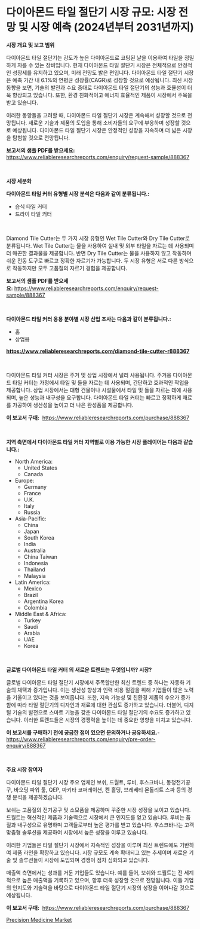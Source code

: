 <p><h1>다이아몬드 타일 절단기 시장 규모: 시장 전망 및 시장 예측 (2024년부터 2031년까지)</h1></p><p><strong>시장 개요 및 보고 범위</strong></p>
<p><p>다이아몬드 타일 절단기는 강도가 높은 다이아몬드로 코팅된 날을 이용하여 타일을 정밀하게 자를 수 있는 장비입니다. 현재 다이아몬드 타일 절단기 시장은 전체적으로 안정적인 성장세를 유지하고 있으며, 미래 전망도 밝은 편입니다. 다이아몬드 타일 절단기 시장은 예측 기간 내 6.1%의 연평균 성장률(CAGR)로 성장할 것으로 예상됩니다. 최신 시장 동향을 보면, 기술의 발전과 수요 증대로 다이아몬드 타일 절단기의 성능과 효율성이 더욱 향상되고 있습니다. 또한, 환경 친화적이고 에너지 효율적인 제품이 시장에서 주목을 받고 있습니다.</p><p>이러한 동향들을 고려할 때, 다이아몬드 타일 절단기 시장은 계속해서 성장할 것으로 전망됩니다. 새로운 기술과 제품의 도입을 통해 소비자들의 요구에 부응하며 성장할 것으로 예상됩니다. 다이아몬드 타일 절단기 시장은 안정적인 성장을 지속하며 더 넓은 시장을 탐험할 것으로 전망됩니다.</p></p>
<p><strong>보고서의 샘플 PDF를 받으세요:</strong> <a href="https://www.reliableresearchreports.com/enquiry/request-sample/888367">https://www.reliableresearchreports.com/enquiry/request-sample/888367</a></p>
<p>&nbsp;</p>
<p><strong>시장 세분화</strong></p>
<p><strong>다이아몬드 타일 커터 유형별 시장 분석은 다음과 같이 분류됩니다.:</strong></p>
<p><ul><li>습식 타일 커터</li><li>드라이 타일 커터</li></ul></p>
<p>&nbsp;</p>
<p><p>Diamond Tile Cutter는 두 가지 시장 유형인 Wet Tile Cutter와 Dry Tile Cutter로 분류됩니다. Wet Tile Cutter는 물을 사용하여 실내 및 외부 타일을 자르는 데 사용되며 더 매끈한 결과물을 제공합니다. 반면 Dry Tile Cutter는 물을 사용하지 않고 작동하며 쉬운 전동 도구로 빠르고 정확한 자르기가 가능합니다. 두 시장 유형은 서로 다른 방식으로 작동하지만 모두 고품질의 자르기 경험을 제공합니다.</p></p>
<p><strong>보고서의 샘플 PDF를 받으세요:</strong>&nbsp;<a href="https://www.reliableresearchreports.com/enquiry/request-sample/888367">https://www.reliableresearchreports.com/enquiry/request-sample/888367</a></p>
<p>&nbsp;</p>
<p><strong> 다이아몬드 타일 커터 응용 분야별 시장 산업 조사는 다음과 같이 분류됩니다.:</strong></p>
<p><ul><li>홈</li><li>상업용</li></ul></p>
<p><strong><a href="https://www.reliableresearchreports.com/diamond-tile-cutter-r888367">https://www.reliableresearchreports.com/diamond-tile-cutter-r888367</a></strong></p>
<p>&nbsp;</p>
<p><p>다이아몬드 타일 커터 시장은 주거 및 상업 시장에서 널리 사용됩니다. 주거용 다이아몬드 타일 커터는 가정에서 타일 및 돌을 자르는 데 사용되며, 간단하고 효과적인 작업을 제공합니다. 상업 시장에서는 대형 건물이나 시설물에서 타일 및 돌을 자르는 데에 사용되며, 높은 성능과 내구성을 요구합니다. 다이아몬드 타일 커터는 빠르고 정확하게 재료를 가공하여 생산성을 높이고 더 나은 완성품을 제공합니다.</p></p>
<p><strong>이 보고서 구매:</strong>&nbsp; <a href="https://www.reliableresearchreports.com/purchase/888367">https://www.reliableresearchreports.com/purchase/888367</a></p>
<p>&nbsp;</p>
<p><strong>지역 측면에서 다이아몬드 타일 커터 지역별로 이용 가능한 시장 플레이어는 다음과 같습니다.:</strong></p>
<p><ul>
    <li>
        North America:
        <ul>
            <li>United States</li>
            <li>Canada</li>
        </ul>
    </li>
    <li>
        Europe:
        <ul>
            <li>Germany</li>
            <li>France</li>
            <li>U.K.</li>
            <li>Italy</li>
            <li>Russia</li>
        </ul>
    </li>
    <li>
        Asia-Pacific:
        <ul>
            <li>China</li>
            <li>Japan</li>
            <li>South Korea</li>
            <li>India</li>
            <li>Australia</li>
            <li>China Taiwan</li>
            <li>Indonesia</li>
            <li>Thailand</li>
            <li>Malaysia</li>
        </ul>
    </li>
    <li>
        Latin America:
        <ul>
            <li>Mexico</li>
            <li>Brazil</li>
            <li>Argentina Korea</li>
            <li>Colombia</li>
        </ul>
    </li>
    <li>
        Middle East & Africa:
        <ul>
            <li>Turkey</li>
            <li>Saudi</li>
            <li>Arabia</li>
            <li>UAE</li>
            <li>Korea</li>
        </ul>
    </li>
    </ul></p>
<p>&nbsp;</p>
<p><strong>글로벌 다이아몬드 타일 커터 의 새로운 트렌드는 무엇입니까? 시장?</strong></p>
<p><p>글로벌 다이아몬드 타일 절단기 시장에서 주목할만한 최신 트렌드 중 하나는 자동화 기술의 채택과 증가입니다. 이는 생산성 향상과 인력 비용 절감을 위해 기업들이 많은 노력을 기울이고 있다는 것을 보여줍니다. 또한, 지속 가능성 및 친환경 제품의 수요가 증가함에 따라 타일 절단기의 디자인과 재료에 대한 관심도 증가하고 있습니다. 더불어, 디지털 기술의 발전으로 스마트 기능을 갖춘 다이아몬드 타일 절단기의 수요도 증가하고 있습니다. 이러한 트렌드들은 시장의 경쟁력을 높이는 데 중요한 영향을 미치고 있습니다.</p></p>
<p><strong>이 보고서를 구매하기 전에 궁금한 점이 있으면 문의하거나 공유하세요.</strong>- <a href="https://www.reliableresearchreports.com/enquiry/pre-order-enquiry/888367">https://www.reliableresearchreports.com/enquiry/pre-order-enquiry/888367</a></p>
<p>&nbsp;</p>
<p><strong>주요 시장 참여자</strong></p>
<p><p>다이아몬드 타일 절단기 시장 주요 업체인 보쉬, 드월트, 루비, 후스크바나, 동청전기공구, 바오딩 파워 툴, QEP, 마키타 코퍼레이션, 켄 홀딩, 브레베티 몬톨리트 스파 등의 경쟁 분석을 제공하겠습니다. </p><p>보쉬는 고품질의 전기공구 및 소모품을 제공하며 꾸준한 시장 성장을 보이고 있습니다. 드월트는 혁신적인 제품과 기술력으로 시장에서 큰 인지도를 얻고 있습니다. 루비는 품질과 내구성으로 유명하며 고객들로부터 높은 평가를 받고 있습니다. 후스크바나는 고객 맞춤형 솔루션을 제공하여 시장에서 높은 성장을 이루고 있습니다.</p><p>이러한 기업들은 타일 절단기 시장에서 지속적인 성장을 이루며 최신 트렌드에도 기반하여 제품 라인을 확장하고 있습니다. 시장 규모도 계속 확대되고 있는 추세이며 새로운 기술 및 솔루션들이 시장에 도입되며 경쟁이 점차 심화되고 있습니다.</p><p>매출액 측면에서는 성과를 거둔 기업들도 있습니다. 예를 들어, 보쉬와 드월트는 전 세계적으로 높은 매출액을 기록하고 있으며, 향후 더욱 성장할 것으로 전망됩니다. 이들 기업의 인지도와 기술력을 바탕으로 다이아몬드 타일 절단기 시장의 성장을 이어나갈 것으로 예상됩니다.</p></p>
<p><strong>이 보고서 구매:</strong>&nbsp;&nbsp;<a href="https://www.reliableresearchreports.com/purchase/888367">https://www.reliableresearchreports.com/purchase/888367</a></p>
<p><p><a href="https://github.com/WillieWoodard/Market-Research-Report-List-4/blob/main/precision-medicine-market.md">Precision Medicine Market</a></p></p>